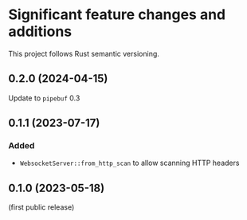 # Significant feature changes and additions

This project follows Rust semantic versioning.

<!-- see keepachangelog.com for format ideas -->

## 0.2.0 (2024-04-15)

Update to `pipebuf` 0.3


## 0.1.1 (2023-07-17)

### Added

- `WebsocketServer::from_http_scan` to allow scanning HTTP headers


## 0.1.0 (2023-05-18)

(first public release)


<!-- Local Variables: -->
<!-- mode: markdown -->
<!-- End: -->
